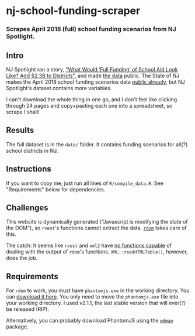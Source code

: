 # nj-school-funding-scraper
### Scrapes April 2018 (full) school funding scenarios from NJ Spotlight.

## Intro

NJ Spotlight ran a story, ["What Would ‘Full Funding’ of School Aid Look Like? Add $2.3B to Districts"](http://www.njspotlight.com/stories/18/04/24/what-would-full-funding-of-school-aid-look-like-add-2-3b-to-budget/), and made [the data](http://www.njspotlight.com/tables/School%20funding%20scenarios%2018/#/p/1) public. The State of NJ makes the April 2018 school funding scenarios data [public already](http://www.nj.gov/education/stateaid/1718/scenarios.shtml), but NJ Spotlight's dataset contains more variables.

I can't download the whole thing in one go, and I don't feel like clicking through 24 pages and copy+pasting each one into a spreadsheet, so scrape I shall!

## Results

The full dataset is in the `data/` folder. It contains funding scenarios for all(?) school districts in NJ.

## Instructions

If you want to copy me, just run all lines of `R/compile_data.R`. See "Requirements" below for dependencies.

## Challenges

This website is dynamically generated ("Javascript is modifying the state of the DOM"), so `rvest`'s functions cannot extract the data. [`rdom`](https://github.com/cpsievert/rdom) takes care of this. 

The catch: It seems like `rvest` and `xml2` have [no functions capable](https://github.com/cpsievert/rdom/issues/16) of dealing with the output of `rdom`'s functions. `XML::readHTMLTable()`, however, does the job.

## Requirements

For `rdom` to work, you must have `phantomjs.exe` in the working directory. You can [download it here](http://phantomjs.org/). You only need to move the `phantomjs.exe` file into your working directory. I used v2.1.1, the last stable version that will ever(?) be released (RIP).

Alternatively, you can probably download PhantomJS using the [`wdman`](https://github.com/johndharrison/wdman) package.
